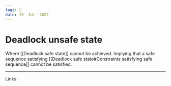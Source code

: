 ```yaml
---
tags: 🌱
date: 19--Jul--2022
---
```


# Deadlock unsafe state

Where [[Deadlock safe state]] cannot be achieved. Implying that a safe sequence satisfying [[Deadlock safe state#Constraints satisfying safe sequence]] cannot be satisfied.

---
Links: 
